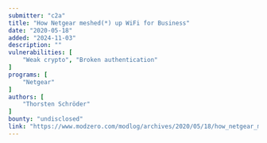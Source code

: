 ```yaml
---
submitter: "c2a"
title: "How Netgear meshed(*) up WiFi for Business"
date: "2020-05-18"
added: "2024-11-03"
description: ""
vulnerabilities: [
    "Weak crypto", "Broken authentication"
]
programs: [
    "Netgear"
]
authors: [
    "Thorsten Schröder"
]
bounty: "undisclosed"
link: "https://www.modzero.com/modlog/archives/2020/05/18/how_netgear_meshed_up_wifi_for_business/index.html"
---
```





